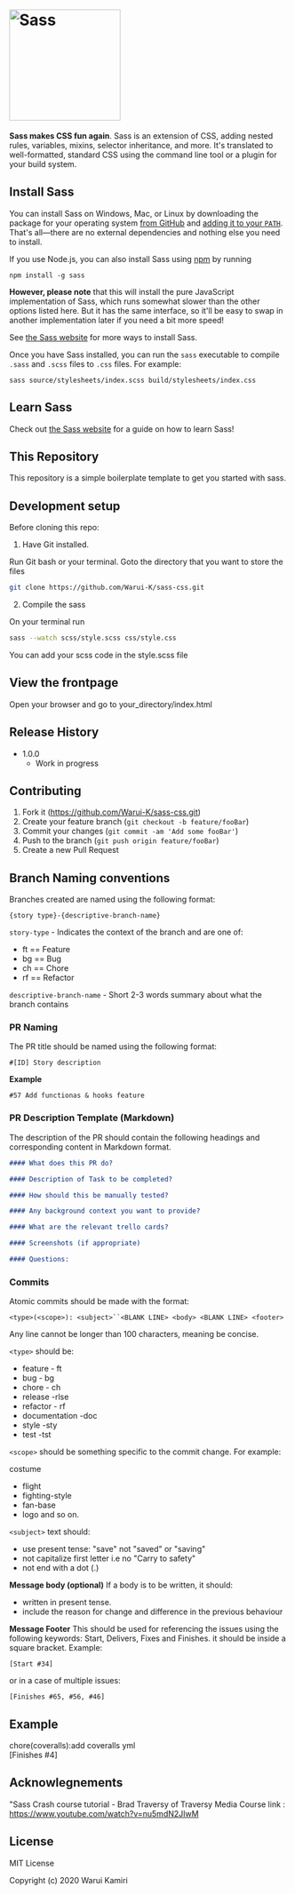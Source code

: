 <h1><img width="200px" alt="Sass" src="https://rawgit.com/sass/sass-site/master/source/assets/img/logos/logo.svg" /></h1>

**Sass makes CSS fun again**. Sass is an extension of CSS, adding nested rules,
variables, mixins, selector inheritance, and more. It's translated to
well-formatted, standard CSS using the command line tool or a plugin for your
build system.

## Install Sass

You can install Sass on Windows, Mac, or Linux by downloading the package for
your operating system [from GitHub][] and [adding it to your `PATH`][path].
That's all—there are no external dependencies and nothing else you need to
install.

[from github]: https://github.com/sass/dart-sass/releases/tag/1.1.1
[path]: https://katiek2.github.io/path-doc/

If you use Node.js, you can also install Sass using [npm][] by running

[npm]: https://www.npmjs.com/

```
npm install -g sass
```

**However, please note** that this will install the pure JavaScript
implementation of Sass, which runs somewhat slower than the other options listed
here. But it has the same interface, so it'll be easy to swap in another
implementation later if you need a bit more speed!

See [the Sass website](https://sass-lang.com/install) for more ways to install
Sass.

Once you have Sass installed, you can run the `sass` executable to compile
`.sass` and `.scss` files to `.css` files. For example:

```
sass source/stylesheets/index.scss build/stylesheets/index.css
```

## Learn Sass

Check out [the Sass website](https://sass-lang.com/guide) for a guide on how to
learn Sass!

## This Repository

This repository is a simple boilerplate template to get you started with sass.

## Development setup

Before cloning this repo:

1.  Have Git installed.

Run Git bash or your terminal.
Goto the directory that you want to store the files

```sh
git clone https://github.com/Warui-K/sass-css.git
```

2. Compile the sass

 On your terminal run

 ```sh
 sass --watch scss/style.scss css/style.css

 ```
 You can add your scss code in the style.scss file
## View the frontpage

Open your browser and go to your_directory/index.html

## Release History

- 1.0.0
  - Work in progress

## Contributing

1. Fork it (<https://github.com/Warui-K/sass-css.git>)
2. Create your feature branch (`git checkout -b feature/fooBar`)
3. Commit your changes (`git commit -am 'Add some fooBar'`)
4. Push to the branch (`git push origin feature/fooBar`)
5. Create a new Pull Request

## Branch Naming conventions

Branches created are named using the following format:

```
{story type}-{descriptive-branch-name}
```

`story-type` - Indicates the context of the branch and are one of:

- ft == Feature
- bg == Bug
- ch == Chore
- rf == Refactor

`descriptive-branch-name` - Short 2-3 words summary about what the branch contains

### PR Naming

The PR title should be named using the following format:

```
#[ID] Story description
```

**Example**

```
#57 Add functionas & hooks feature
```

### PR Description Template (Markdown)

The description of the PR should contain the following headings and corresponding content in Markdown format.

```md
#### What does this PR do?

#### Description of Task to be completed?

#### How should this be manually tested?

#### Any background context you want to provide?

#### What are the relevant trello cards?

#### Screenshots (if appropriate)

#### Questions:
```

### Commits

Atomic commits should be made with the format:

```
<type>(<scope>): <subject>``<BLANK LINE> <body> <BLANK LINE> <footer>

```

Any line cannot be longer than 100 characters, meaning be concise.

`<type>` should be:

- feature - ft
- bug - bg
- chore - ch
- release -rlse
- refactor - rf
- documentation -doc
- style -sty
- test -tst

`<scope>` should be something specific to the commit change. For example:

costume

- flight
- fighting-style
- fan-base
- logo and so on.

`<subject>` text should:

- use present tense: "save" not "saved" or "saving"
- not capitalize first letter i.e no "Carry to safety"
- not end with a dot (.)

**Message body (optional)** If a body is to be written, it should:

- written in present tense.
- include the reason for change and difference in the previous behaviour

**Message Footer** This should be used for referencing the issues using the following keywords: Start, Delivers, Fixes and Finishes. it should be inside a square bracket. Example:

```
[Start #34]
```

or in a case of multiple issues:

```
[Finishes #65, #56, #46]
```

## Example

chore(coveralls):add coveralls yml  
[Finishes #4]

## Acknowlegnements

"Sass Crash course tutorial - Brad Traversy of Traversy Media
Course link : https://www.youtube.com/watch?v=nu5mdN2JIwM

## License

MIT License

Copyright (c) 2020 Warui Kamiri
